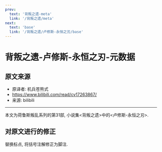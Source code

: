 ```yaml
---
prev:
  text: '背叛之遗-meta'
  link: '/背叛之遗/meta'
next:
  text: 'base'
  link: '/背叛之遗/卢修斯-永恒之刃/base'
---
```


# 背叛之遗-卢修斯-永恒之刃-元数据

## 原文来源

+ 原译者: 机兵苍熊式
+ <https://www.bilibili.com/read/cv17263867/>
+ 来源: bilibili

--------

本文为荷鲁斯叛乱系列的第31部, 小说集<背叛之遗>中的<卢修斯-永恒之刃>.

## 对原文进行的修正

替换标点, 将括号注解修正为脚注.
